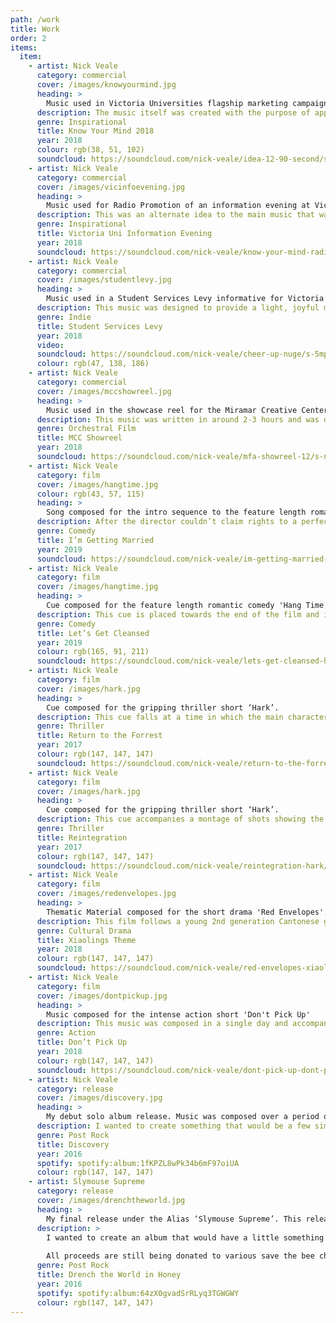 ```yaml
---
path: /work
title: Work
order: 2
items:
  item:
    - artist: Nick Veale
      category: commercial
      cover: /images/knowyourmind.jpg
      heading: >
        Music used in Victoria Universities flagship marketing campaign titled ‘Know Your Mind’.
      description: The music itself was created with the purpose of appealing to the younger demographic whilst also giving a sense of strength and rich history for the University.
      genre: Inspirational
      title: Know Your Mind 2018
      year: 2018
      colour: rgb(38, 51, 102)
      soundcloud: https://soundcloud.com/nick-veale/idea-12-90-second/s-GPn2q
    - artist: Nick Veale
      category: commercial
      cover: /images/vicinfoevening.jpg
      heading: >
        Music used for Radio Promotion of an information evening at Victoria University.
      description: This was an alternate idea to the main music that was used throughout the campaign. The marketing team loved the music, however thought it didn’t fit the mood for the videos and decided to use it in promotion of the Radio Advertisements instead.
      genre: Inspirational
      title: Victoria Uni Information Evening
      year: 2018
      soundcloud: https://soundcloud.com/nick-veale/know-your-mind-radio-ad-tropical-30-second/s-Xd0GP
    - artist: Nick Veale
      category: commercial
      cover: /images/studentlevy.jpg
      heading: >
        Music used in a Student Services Levy informative for Victoria University.
      description: This music was designed to provide a light, joyful mood underneath a full monologue of the informative. The music was completed within a few hours of receiving the work material.
      genre: Indie
      title: Student Services Levy
      year: 2018
      video:
      soundcloud: https://soundcloud.com/nick-veale/cheer-up-nuge/s-5mpID
      colour: rgb(47, 138, 186)
    - artist: Nick Veale
      category: commercial
      cover: /images/mccshowreel.jpg
      heading: >
        Music used in the showcase reel for the Miramar Creative Center in Wellington.
      description: This music was written in around 2-3 hours and was designed to provide an epic/cinematic/Hollywood feel to the reel in order to make it seem more sleek, professional, and impressive. 
      genre: Orchestral Film
      title: MCC Showreel
      year: 2018
      soundcloud: https://soundcloud.com/nick-veale/mfa-showreel-12/s-nbysk
    - artist: Nick Veale
      category: film
      cover: /images/hangtime.jpg
      colour: rgb(43, 57, 115)
      heading: >
        Song composed for the intro sequence to the feature length romantic comedy 'Hang Time'.
      description: After the director couldn’t claim rights to a perfect song for the intro sequence, I was tasked with creating a similar feeling song to fill it’s place. With this request came the opportunity to tailor it even more to the film and what results is a custom made song perfect for the film. 
      genre: Comedy
      title: I’m Getting Married
      year: 2019
      soundcloud: https://soundcloud.com/nick-veale/im-getting-married-hang-time/s-ZFBHN
    - artist: Nick Veale
      category: film
      cover: /images/hangtime.jpg
      heading: >
        Cue composed for the feature length romantic comedy 'Hang Time'.
      description: This cue is placed towards the end of the film and is over a scene in which the main characters lie in a river to cleanse their hangover. This point is also a key developmental motif in the characters evolution.
      genre: Comedy
      title: Let’s Get Cleansed
      year: 2019
      colour: rgb(165, 91, 211)
      soundcloud: https://soundcloud.com/nick-veale/lets-get-cleansed-hangtime/s-c02r3
    - artist: Nick Veale
      category: film
      cover: /images/hark.jpg
      heading: >
        Cue composed for the gripping thriller short ‘Hark’.
      description: This cue falls at a time in which the main character returns to a place in which he thinks the murder of a young child has taken place. As he realises he has found nothing, he begins to panic more and more.
      genre: Thriller
      title: Return to the Forrest
      year: 2017
      colour: rgb(147, 147, 147)
      soundcloud: https://soundcloud.com/nick-veale/return-to-the-forrest-hark/s-r8LND?in=nick-veale/sets/film/s-NS0TP
    - artist: Nick Veale
      category: film
      cover: /images/hark.jpg
      heading: >
        Cue composed for the gripping thriller short ‘Hark’.
      description: This cue accompanies a montage of shots showing the main characters depressive attempts to reintegrate back into his life. It was created using an existing cue in the film which I reversed, and pitch shifted to create something new. It also mirrors the events of the original cue which added to the films circular narrative. 
      genre: Thriller
      title: Reintegration
      year: 2017
      colour: rgb(147, 147, 147)
      soundcloud: https://soundcloud.com/nick-veale/reintegration-hark/s-1u2t4?in=nick-veale/sets/film/s-NS0TP
    - artist: Nick Veale
      category: film
      cover: /images/redenvelopes.jpg
      heading: >
        Thematic Material composed for the short drama 'Red Envelopes'.
      description: This film follows a young 2nd generation Cantonese girl and her struggle with integrating into New Zealand culture and living two lives. To represent this, I wanted to create a melody / theme that felt displaced (or without a home), and that shared instrumentation from both western and eastern music. In this particular part of the film the eastern instruments appear further away, showing her current disconnect from her eastern roots.
      genre: Cultural Drama
      title: Xiaolings Theme
      year: 2018
      colour: rgb(147, 147, 147)
      soundcloud: https://soundcloud.com/nick-veale/red-envelopes-xiaolings-theme/s-mKwC3?in=nick-veale/sets/film/s-NS0TP
    - artist: Nick Veale
      category: film
      cover: /images/dontpickup.jpg
      heading: >
        Music composed for the intense action short 'Don't Pick Up'
      description: This music was composed in a single day and accompanies a man’s desperate attempt to stop his friend from picking up a phone call which would trigger an explosion. 
      genre: Action
      title: Don’t Pick Up
      year: 2018
      colour: rgb(147, 147, 147)
      soundcloud: https://soundcloud.com/nick-veale/dont-pick-up-dont-pick-up/s-8B6jN
    - artist: Nick Veale
      category: release
      cover: /images/discovery.jpg
      heading: >
        My debut solo album release. Music was composed over a period of around a month as I was first getting into writing for film.
      description: I wanted to create something that would be a few simple ideas stretched over around and hour and would slowly descent into a sonic hypnotic psychosis and immerge on the other side. The title “Discovery” is a reference to the discovery one goes through in their early twenties as they learn to live life independently from their parents.  
      genre: Post Rock
      title: Discovery
      year: 2016
      spotify: spotify:album:1fKPZL8wPk34b6mF97oiUA
      colour: rgb(147, 147, 147)
    - artist: Slymouse Supreme
      category: release
      cover: /images/drenchtheworld.jpg
      heading: >
        My final release under the Alias ‘Slymouse Supreme’. This release was created to raise awareness for the dying bee population.
      description: >
        I wanted to create an album that would have a little something for everyone as well as educate people on how to do their part in increasing the bee population. 
        
        All proceeds are still being donated to various save the bee charities.
      genre: Post Rock
      title: Drench the World in Honey
      year: 2016
      spotify: spotify:album:64zX0gvadSrRLyq3TGWGWY
      colour: rgb(147, 147, 147)
---
```

